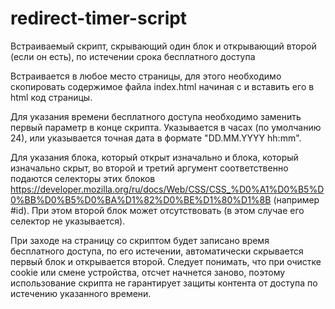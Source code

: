 # redirect-timer-script
Встраиваемый скрипт, скрывающий один блок и открывающий второй (если он есть), по истечении срока бесплатного доступа

Встраивается в любое место страницы, для этого необходимо скопировать содержимое файла index.html начиная с <script> и заканчивая </script> и вставить его в html код страницы.

Для указания времени бесплатного доступа необходимо заменить первый параметр в конце скрипта. 
Указывается в часах (по умолчанию 24), или указывается точная дата в формате "DD.MM.YYYY hh:mm".

Для указания блока, который открыт изначально и блока, который изначально скрыт, во второй и третий аргумент соответственно подаются селекторы этих блоков https://developer.mozilla.org/ru/docs/Web/CSS/CSS_%D0%A1%D0%B5%D0%BB%D0%B5%D0%BA%D1%82%D0%BE%D1%80%D1%8B (например #id). При этом второй блок может отсутствовать (в этом случае его селектор не указывается).

При заходе на страницу со скриптом будет записано время бесплатного доступа, по его истечении, автоматически скрывается первый блок и открывается второй. Следует понимать, что при очистке cookie или смене устройства, отсчет начнется заново, поэтому использование скрипта не гарантирует защиты контента от доступа по истечению указанного времени.
